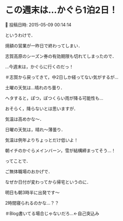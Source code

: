 # この週末は…かぐら1泊2日！

📅 投稿日時: 2015-05-09 00:14:14

というわけで．


焼額の営業が一昨日で終わってしまい．


志賀高原のシーズン券の有効期限も切れてしまったので．


…今週末は，かぐらに行くのだっ！


＃志賀から戻ってきて，中2日しか経ってない気がするが…





土曜の天気は…晴れのち曇り．


ヘタすると，ぽつ，ぽつくらい雨が降る可能性も…


おそらく，降らないとは思いますが．


気温は高めかな～．





日曜の天気は，晴れ～薄曇り．


気温は例年よりちょっとだけ低いよ！


朝イチのかぐらメインバーン，雪が結構締まってそう…！





ってことで．


ご無体職場のおかげで．


なぜか日付が変わってから帰宅というのに．


明日も朝3時半に出発です～


2時間寝られるのかな…？？





＃Blog書いてる場合じゃないだろ…←自己突込み
